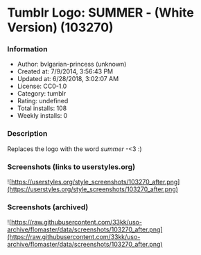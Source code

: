 # Tumblr Logo: SUMMER - (White Version) (103270)

### Information
- Author: bvlgarian-princess (unknown)
- Created at: 7/9/2014, 3:56:43 PM
- Updated at: 6/28/2018, 3:02:07 AM
- License: CC0-1.0
- Category: tumblr
- Rating: undefined
- Total installs: 108
- Weekly installs: 0


### Description
Replaces the logo with the word <i>summer</i> -<3 :)


### Screenshots (links to userstyles.org)
![https://userstyles.org/style_screenshots/103270_after.png](https://userstyles.org/style_screenshots/103270_after.png)


### Screenshots (archived)
![https://raw.githubusercontent.com/33kk/uso-archive/flomaster/data/screenshots/103270_after.png](https://raw.githubusercontent.com/33kk/uso-archive/flomaster/data/screenshots/103270_after.png)
